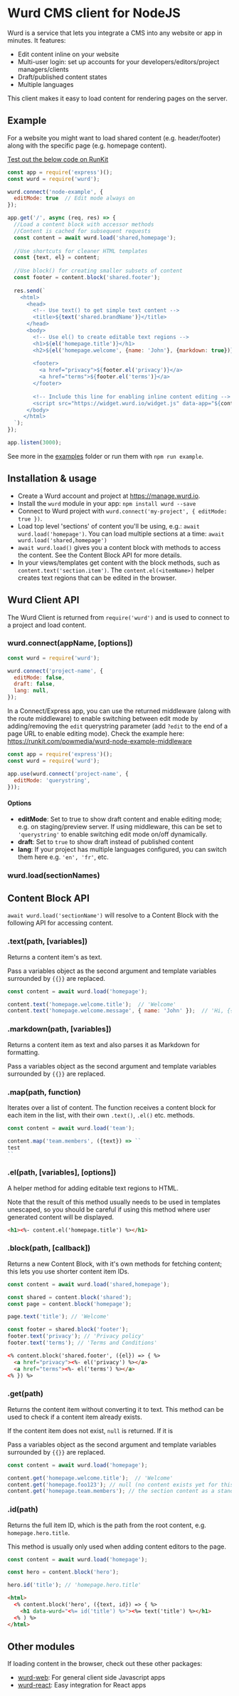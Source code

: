 # Wurd CMS client for NodeJS
Wurd is a service that lets you integrate a CMS into any website or app in minutes.  It features: 
- Edit content inline on your website
- Multi-user login: set up accounts for your developers/editors/project managers/clients
- Draft/published content states
- Multiple languages

This client makes it easy to load content for rendering pages on the server.


## Example
For a website you might want to load shared content (e.g. header/footer) along with the specific page (e.g. homepage content).

[Test out the below code on RunKit](https://runkit.com/powmedia/wurd-node-example)

```javascript
const app = require('express')();
const wurd = require('wurd');

wurd.connect('node-example', {
  editMode: true  // Edit mode always on
});

app.get('/', async (req, res) => {
  //Load a content block with accessor methods
  //Content is cached for subsequent requests
  const content = await wurd.load('shared,homepage');
  
  //Use shortcuts for cleaner HTML templates
  const {text, el} = content;
  
  //Use block() for creating smaller subsets of content
  const footer = content.block('shared.footer');
  
  res.send(`
    <html>
      <head>
        <!-- Use text() to get simple text content -->
        <title>${text('shared.brandName')}</title>
      </head>
      <body>
        <!-- Use el() to create editable text regions -->
        <h1>${el('homepage.title')}</h1>
        <h2>${el('homepage.welcome', {name: 'John'}, {markdown: true})}</h2>
        
        <footer>
          <a href="privacy">${footer.el('privacy')}</a>
          <a href="terms">${footer.el('terms')}</a>
        </footer>
        
        <!-- Include this line for enabling inline content editing -->
        <script src="https://widget.wurd.io/widget.js" data-app="${content.app}"></script>
      </body>
     </html>
  `);
});

app.listen(3000);
```

See more in the [examples](https://github.com/wurdcms/wurd-node/tree/master/examples) folder or run them with `npm run example`.


## Installation & usage
- Create a Wurd account and project at https://manage.wurd.io.
- Install the `wurd` module in your app: `npm install wurd --save`
- Connect to Wurd project with `wurd.connect('my-project', { editMode: true })`. 
- Load top level 'sections' of content you'll be using, e.g.: `await wurd.load('homepage')`. You can load multiple sections at a time: `await wurd.load('shared,homepage')`
- `await wurd.load()` gives you a content block with methods to access the content. See the Content Block API for more details.
- In your views/templates get content with the block methods, such as `content.text('section.item')`. The `content.el(<itemName>)` helper creates text regions that can be edited in the browser.


## Wurd Client API
The Wurd Client is returned from `require('wurd')` and is used to connect to a project and load content.

### wurd.connect(appName, [options])

```javascript
const wurd = require('wurd');

wurd.connect('project-name', {
  editMode: false,
  draft: false,
  lang: null,
});
```

In a Connect/Express app, you can use the returned middleware (along with the route middleware) to enable switching between edit mode by adding/removing the `edit` querystring parameter (add `?edit` to the end of a page URL to enable editing mode). Check the example here: https://runkit.com/powmedia/wurd-node-example-middleware

```javascript
const app = require('express')();
const wurd = require('wurd');

app.use(wurd.connect('project-name', {
  editMode: 'querystring',
}));
```

#### Options
- **editMode**: Set to true to show draft content and enable editing mode; e.g. on staging/preview server. If using middleware, this can be set to `'querystring'` to enable switching edit mode on/off dynamically.
- **draft**: Set to `true` to show draft instead of published content
- **lang**: If your project has multiple languages configured, you can switch them here e.g. `'en', 'fr'`, etc.

### wurd.load(sectionNames)

## Content Block API
`await wurd.load('sectionName')` will resolve to a Content Block with the following API for accessing content.

### .text(path, [variables])
Returns a content item's as text.

Pass a variables object as the second argument and template variables surrounded by `{{}}` are replaced.

```javascript
const content = await wurd.load('homepage');

content.text('homepage.welcome.title');  // 'Welcome'
content.text('homepage.welcome.message', { name: 'John' });  // 'Hi, {{name}}' becomes 'Hi, John'
```

### .markdown(path, [variables])
Returns a content item as text and also parses it as Markdown for formatting.

Pass a variables object as the second argument and template variables surrounded by `{{}}` are replaced.

### .map(path, function)
Iterates over a list of content. The function receives a content block for each item in the list, with their own `.text()`, `.el()` etc. methods.

```javascript
const content = await wurd.load('team');

content.map('team.members', ({text}) => ``
test
``
```


### .el(path, [variables], [options])
A helper method for adding editable text regions to HTML.

Note that the result of this method usually needs to be used in templates unescaped, so you should be careful if using this method where user generated content will be displayed.

```html
<h1><%- content.el('homepage.title') %></h1>
```

### .block(path, [callback])
Returns a new Content Block, with it's own methods for fetching content; this lets you use shorter content item IDs.

```javascript
const content = await wurd.load('shared,homepage');

const shared = content.block('shared');
const page = content.block('homepage');

page.text('title'); // 'Welcome'

const footer = shared.block('footer');
footer.text('privacy'); // 'Privacy policy'
footer.text('terms'); // 'Terms and Conditions'
```

```html
<% content.block('shared.footer', ({el}) => { %>
  <a href="privacy"><%- el('privacy') %></a>
  <a href="terms"><%- el('terms') %></a>
<% }) %>
```

### .get(path)
Returns the content item without converting it to text. This method can be used to check if a content item already exists.

If the content item does not exist, `null` is returned. If it is 

Pass a variables object as the second argument and template variables surrounded by `{{}}` are replaced.

```javascript
const content = await wurd.load('homepage');

content.get('homepage.welcome.title');  // 'Welcome'
content.get('homepage.foo123'); // null (no content exists yet for this item)
content.get('homepage.team.members'); // the section content as a standard object
```

### .id(path)
Returns the full item ID, which is the path from the root content, e.g. `homepage.hero.title`.

This method is usually only used when adding content editors to the page.

```javascript
const content = await wurd.load('homepage');

const hero = content.block('hero');

hero.id('title'); // 'homepage.hero.title'
```

```html
<html>
  <% content.block('hero', ({text, id}) => { %>
    <h1 data-wurd="<%= id('title') %>"><%= text('title') %></h1>
  <% ) %>
</html>
```

## Other modules
If loading content in the browser, check out these other packages:
- [wurd-web](https://github.com/wurdcms/wurd-web): For general client side Javascript apps
- [wurd-react](https://github.com/wurdcms/wurd-react): Easy integration for React apps
